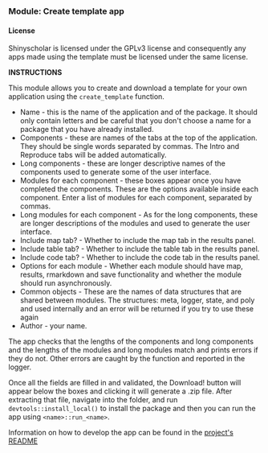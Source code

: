 ### **Module: Create template app**

#### License
Shinyscholar is licensed under the GPLv3 license and consequently any apps made using the template must be licensed under the same license. 

**INSTRUCTIONS**

This module allows you to create and download a template for your own application using the `create_template` function. 

* Name - this is the name of the application and of the package. It should only contain letters and be careful that you don't choose a name for a package that you have already installed.
* Components - these are names of the tabs at the top of the application. They should be single words separated by commas. The Intro and Reproduce tabs will be added automatically.
* Long components - these are longer descriptive names of the components used to generate some of the user interface. 
* Modules for each component - these boxes appear once you have completed the components. These are the options available inside each component. Enter a list of modules for each component, separated by commas.
* Long modules for each component - As for the long components, these are longer descriptions of the modules and used to generate the user interface.
* Include map tab? - Whether to include the map tab in the results panel.
* Include table tab? - Whether to include the table tab in the results panel.
* Include code tab? - Whether to include the code tab in the results panel.
* Options for each module - Whether each module should have map, results, rmarkdown and save functionality and whether the module should run asynchronously.
* Common objects - These are the names of data structures that are shared between modules. The structures: meta, logger, state, and poly and used internally and an error will be returned if you try to use these again
* Author - your name.

The app checks that the lengths of the components and long components and the lengths of the modules and long modules match and prints errors if they do not. Other errors are caught by the function and reported in the logger. 

Once all the fields are filled in and validated, the Download! button will appear below the boxes and clicking it will generate a .zip file. After extracting that file, navigate into the folder, and run `devtools::install_local()` to install the package and then you can run the app using `<name>::run_<name>`.

Information on how to develop the app can be found in the <a href="https://github.com/simon-smart88/shinyscholar/blob/master/README.md" target="_blank">project's README</a>
